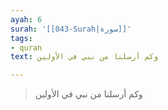 ```yaml
---
ayah: 6
surah: '[[043-Surah|سورة]]'
tags:
- quran
text: وكم أرسلنا من نبي في الأولين

---
```

> وكم أرسلنا من نبي في الأولين
